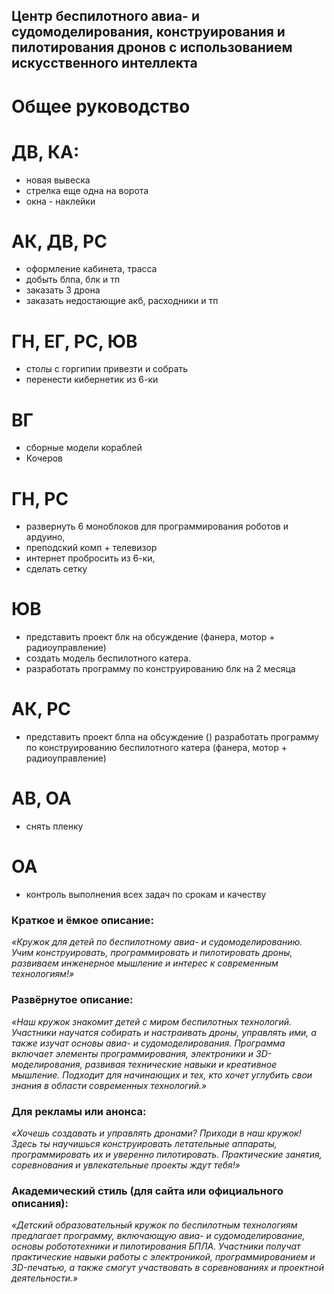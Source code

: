 ## Центр беспилотного авиа- и судомоделирования, конструирования и пилотирования дронов c использованием искусственного интеллекта

# Общее руководство



# ДВ,  КА:
* новая вывеска 
* стрелка еще одна на ворота
* окна - наклейки

# АК, ДВ, РС
* оформление кабинета, трасса
* добыть блпа, блк и тп
* заказать 3 дрона 
* заказать недостающие акб, расходники и тп

# ГН, ЕГ, РС, ЮВ
* столы с горгипии привезти и собрать
* перенести кибернетик из 6-ки


# ВГ
* сборные модели кораблей
* Кочеров


# ГН, РС 
* развернуть 6 моноблоков для программирования роботов и ардуино, 
* преподский комп + телевизор
* интернет пробросить из 6-ки, 
* сделать сетку

# ЮВ
* представить проект блк на обсуждение  (фанера, мотор + радиоуправление)
* создать модель беспилотного катера. 
* разработать программу по конструированию блк на 2 месяца 

# АК, РС
* представить проект блпа на обсуждение ()
разработать программу по конструированию беспилотного катера (фанера, мотор + радиоуправление)

# АВ, ОА 

* снять пленку

# ОА
* контроль выполнения всех задач по срокам и качеству




### **Краткое и ёмкое описание:**  
*«Кружок для детей по беспилотному авиа- и судомоделированию. Учим конструировать, программировать и пилотировать дроны, развиваем инженерное мышление и интерес к современным технологиям!»*  

### **Развёрнутое описание:**  
*«Наш кружок знакомит детей с миром беспилотных технологий. Участники научатся собирать и настраивать дроны, управлять ими, а также изучат основы авиа- и судомоделирования. Программа включает элементы программирования, электроники и 3D-моделирования, развивая технические навыки и креативное мышление. Подходит для начинающих и тех, кто хочет углубить свои знания в области современных технологий.»*  

### **Для рекламы или анонса:**  
*«Хочешь создавать и управлять дронами? Приходи в наш кружок! Здесь ты научишься конструировать летательные аппараты, программировать их и уверенно пилотировать. Практические занятия, соревнования и увлекательные проекты ждут тебя!»*  

### **Академический стиль (для сайта или официального описания):**  
*«Детский образовательный кружок по беспилотным технологиям предлагает программу, включающую авиа- и судомоделирование, основы робототехники и пилотирования БПЛА. Участники получат практические навыки работы с электроникой, программированием и 3D-печатью, а также смогут участвовать в соревнованиях и проектной деятельности.»*  

